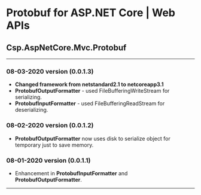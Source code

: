 # Protobuf for ASP.NET Core | Web APIs

## Csp.AspNetCore.Mvc.Protobuf

---

### 08-03-2020 version (0.0.1.3)
- **Changed framework from netstandard2.1 to netcoreapp3.1**
- **ProtobufOutputFormatter** - used FileBufferingWriteStream for serializing.
- **ProtobufInputFormatter** - used FileBufferingReadStream for deserializing.

### 08-02-2020 version (0.0.1.2)
- **ProtobufOutputFormatter** now uses disk to serialize object for temporary just to save memory.

### 08-01-2020 version (0.0.1.1)
- Enhancement in **ProtobufInputFormatter** and **ProtobufOutputFormatter**.

---
